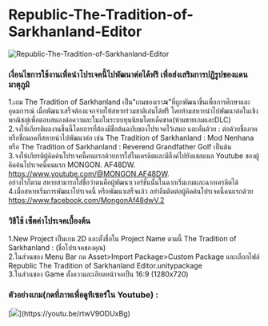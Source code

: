 ﻿# Republic-The-Tradition-of-Sarkhanland-Editor
![Republic-The-Tradition-of-Sarkhanland-Editor](https://i.imgur.com/YR1ut2O.png)
### เงื่อนไขการใช้งานเพื่อนำโปรเจคนี้ไปพัฒนาต่อได้ฟรี เพื่อส่งเสริมการปฏิรูปของแดนมาตุภูมิ  
1.เกม The Tradition of Sarkhanland เป็น"เกมของเรา☭"ที่ถูกพัฒนาขึ้นเพื่อการศึกษาและอุดมการณ์ เมื่อพัฒนาเสร็จต้องแจกจ่ายให้สหายร่วมชาติเล่นได้ฟรี โดยห้ามสหายนำไปพัฒนาต่อในเชิงพาณิชญ์เพื่อตอบสนองต่อความละโมภในระบบทุนนิยมโดยเด็ดขาด(ห้ามขายเกมและDLC)  
2.จงให้เกียรติผลงานชิ้นนี้โดยการที่ต้องมีชื่อต้นฉบับของโปรเจคไว้เสมอ และคั่นด้วย : ต่อด้วยชื่อภาคหรือชื่อมอดที่สหายนำไปพัฒนาต่อ เช่น The Tradition of Sarkhanland : Mod Nenhana หรือ The Tradition of Sarkhanland : Reverend Grandfather Golf เป็นต้น  
3.จงให้เกียรติผู้คิดค้นโปรเจคนี้คนแรกด้วยการใส่ในเครดิตและมีลิ้งค์ไปยังแชลแนล Youtube ของผู้คิดค้นโปรเจคนี้คนแรก MONGON. AF48DW. https://www.youtube.com/@MONGON.AF48DW.  
อย่างไรก็ตาม สหายสามารถใส่ชื่อว่าตนคือผู้พัฒนาเวอร์ชั่นนั้นในฉากเริ่มเกมและฉากเครดิตได้  
4.เมื่อสหายเริ่มการพัฒนาโปรเจคนี้ หรือพัฒนาเสร็จแล้ว อย่าลืมติดต่อผู้คิดค้นโปรเจคนี้คนแรกด้วย https://www.facebook.com/MongonAf48dwV.2  

### วิธีใช้ เซ็ตค่าโปรเจคเบื้องต้น  
1.New Project เป็นเกม 2D และตั้งชื่อใน Project Name ตามนี้ The Tradition of Sarkhanland : (ชื่อโปรเจคของคุณ)  
2.ในส่วนของ Menu Bar กด Asset>Import Package>Custom Package และเลือกไฟล์ Republic The Tradition of Sarkhanland Editor.unitypackage  
3.ในส่วนของ Game ตั้งความละเอียดหน้าจอเป็น 16:9 (1280x720)  

### ตัวอย่างเกม(กดที่ภาพเพื่อดูทีเซอร์ใน Youtube) :  
[![]([https://i.imgur.com/9TPc1kb.png](https://i.imgur.com/43JWZ2U.png))](https://youtu.be/rtwV9ODUxBg)

